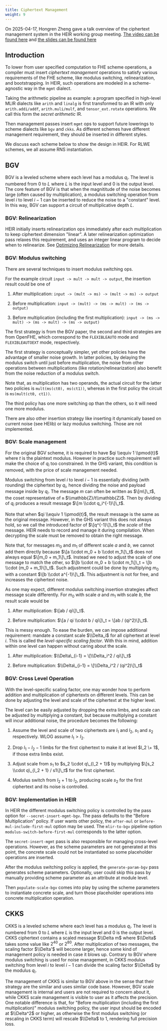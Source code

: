 ```yaml
---
title: Ciphertext Management
weight: 9
---
```


On 2025-04-17, Hongren Zheng gave a talk overview of the ciphertext management
system in the HEIR working group meeting.
[The video can be found here](https://youtu.be/HHU6rCMxZRc?si=U_ePY5emqs6e4NoV&t=1631)
and [the slides can be found here](/slides/mgmt-2025-04-17.pdf)

## Introduction

To lower from user specified computation to FHE scheme operations, a compiler
must insert *ciphertext management* operations to satisfy various requirements
of the FHE scheme, like modulus switching, relinearization, and bootstrapping.
In HEIR, such operations are modeled in a scheme-agnostic way in the `mgmt`
dialect.

Taking the arithmetic pipeline as example: a program specified in high-level
MLIR dialects like `arith` and `linalg` is first transformed to an IR with only
`arith.addi/addf`, `arith.muli/mulf`, and `tensor_ext.rotate` operations. We
call this form the *secret arithmetic* IR.

Then management passes insert `mgmt` ops to support future lowerings to scheme
dialects like `bgv` and `ckks`. As different schemes have different management
requirement, they should be inserted in different styles.

We discuss each scheme below to show the design in HEIR. For RLWE schemes, we
all assume RNS instantiation.

## BGV

BGV is a leveled scheme where each level has a modulus $q_i$. The level is
numbered from $0$ to $L$ where $L$ is the input level and $0$ is the output
level. The core feature of BGV is that when the magnititude of the noise becomes
large (often caused by multiplication), a modulus switching operation from level
$i$ to level $i-1$ can be inserted to reduce the noise to a "constant" level. In
this way, BGV can support a circuit of multiplicative depth $L$.

### BGV: Relinearization

HEIR initially inserts relinearization ops immediately after each multiplication
to keep ciphertext dimension "linear". A later relinearization optimization pass
relaxes this requirement, and uses an integer linear program to decide when to
relinearize. See [Optimizing Relinearization](/docs/design/relinearization_ilp/)
for more details.

### BGV: Modulus switching

There are several techniques to insert modulus switching ops.

For the example circuit `input -> mult -> mult -> output`, the insertion result
could be one of

1. After multiplication: `input -> (mult -> ms) -> (mult -> ms) -> output`

1. Before multiplication: `input -> (mult) -> (ms -> mult) -> (ms -> output)`

1. Before multiplication (including the first multiplication):
   `input -> (ms -> mult) -> (ms -> mult) -> (ms -> output)`

The first strategy is from the BGV paper, the second and third strategies are
from OpenFHE, which correspond to the `FLEXIBLEAUTO` mode and `FLEXIBLEAUTOEXT`
mode, respectively.

The first strategy is conceptually simpler, yet other policies have the
advantage of smaller noise growth. In latter policies, by delaying the modulus
switch until just before multiplication, the noise from other operations between
multiplications (like rotation/relinearization) also benefit from the noise
reduction of a modulus switch.

Note that, as multiplication has two operands, the actual circuit for the latter
two policies is `mult(ms(ct0), ms(ct1))`, whereas in the first policy the
circuit is `ms(mult(ct0, ct1))`.

The third policy has one more switching op than the others, so it will need one
more modulus.

There are also other insertion strategy like inserting it dynamically based on
current noise (see HElib) or lazy modulus switching. Those are not implemented.

### BGV: Scale management

For the original BGV scheme, it is required to have $qi \\equiv 1 \\pmod{t}$
where $t$ is the plaintext modulus. However in practice such requirement will
make the choice of $q_i$ too constrained. In the GHS variant, this condition is
removed, with the price of scale management needed.

Modulus switching from level $i$ to level $i-1$ is essentially dividing (with
rounding) the ciphertext by $q_i$, hence dividing the noise and payload message
inside by $q_i$. The message $m$ can often be written as $\[m\]\_t$, the coset
representative of `m` $\\mathbb{Z}/t\\mathbb{Z}$. Then by dividing of $q_i$
produces a result message $\[m \\cdot q_i^{-1}\]\_t$.

Note that when $qi \\equiv 1 \\pmod{t}$, the result message is the same as the
original message. However, in the GHS variant this does not always hold, so we
call the introduced factor of $\[q^{-1}\]\_t$ the *scale* of the message. HEIR
needs to record and manage it during compilation. When decrypting the scale must
be removed to obtain the right message.

Note that, for messages $m_0$ and $m_1$ of different scale $a$ and $b$, we
cannot add them directly because $\[a \\cdot m_0 + b \\cdot m_1\]\_t$ does not
always equal $\[m_0 + m_1\]\_t$. Instead we need to adjust the scale of one
message to match the other, so $\[b \\cdot m_0 + b \\cdot m_1\]\_t = \[b \\cdot
(m_0 + m_1)\]\_t$. Such adjustment could be done by multiplying $m_0$ with a
constant $\[b \\cdot a^{-1}\]\_t$. This adjustment is not for free, and
increases the ciphertext noise.

As one may expect, different modulus switching insertion strategies affect
message scale differently. For $m_0$ with scale $a$ and $m_1$ with scale $b$,
the result scale would be

1. After multiplication: $\[ab / qi\]\_t$.

1. Before multiplication: $\[a / qi \\cdot b / qi\]\_t = \[ab / (qi^2)\]\_t$.

This is messy enough. To ease the burden, we can impose additional requirement:
mandate a constant scale $\\Delta_i$ for all ciphertext at level $i$. This is
called the *level-specific scaling factor*. With this in mind, addition within
one level can happen without caring about the scale.

1. After multiplication: $\\Delta\_{i-1} = \[\\Delta_i^2 / qi\]\_t$

1. Before multiplication: $\\Delta\_{i-1} = \[\\Delta_i^2 / (qi^2)\]\_t$

### BGV: Cross Level Operation

With the level-specific scaling factor, one may wonder how to perform addition
and multiplication of ciphertexts on different levels. This can be done by
adjusting the level and scale of the ciphertext at the higher level.

The level can be easily adjusted by dropping the extra limbs, and scale can be
adjusted by multiplying a constant, but because multiplying a constant will
incur additional noise, the procedure becomes the following:

1. Assume the level and scale of two ciphertexts are $l_1$ and $l_2$, $s_1$ and
   $s_2$ respectively. WLOG assume $l_1 > l_2$.

1. Drop $l_1 - l_2 - 1$ limbs for the first ciphertext to make it at level $l_2
   \+ 1$, if those extra limbs exist.

1. Adjust scale from $s_1$ to $s_2 \\cdot q\_{l_2 + 1}$ by multiplying $\[s_2
   \\cdot q\_{l_2 + 1} / s1\]\_t$ for the first ciphertext.

1. Modulus switch from $l_2 + 1$ to $l_2$, producing scale $s_2$ for the first
   ciphertext and its noise is controlled.

### BGV: Implementation in HEIR

In HEIR the different modulus switching policy is controlled by the pass option
for `--secret-insert-mgmt-bgv`. The pass defaults to the "Before Multiplication"
policy. If user wants other policy, the `after-mul` or
`before-mul-include-first-mul` option may be used. The `mlir-to-bgv` pipeline
option `modulus-switch-before-first-mul` corresponds to the latter option.

The `secret-insert-mgmt` pass is also responsible for managing cross-level
operations. However, as the scheme parameters are not generated at this point,
the concrete scale could not be instantiated so some placeholder operations are
inserted.

After the modulus switching policy is applied, the `generate-param-bgv` pass
generates scheme parameters. Optionally, user could skip this pass by manually
providing scheme parameter as an attribute at module level.

Then `populate-scale-bgv` comes into play by using the scheme parameters to
instantiate concrete scale, and turn those placeholder operations into concrete
multiplication operation.

## CKKS

CKKS is a leveled scheme where each level has a modulus $q_i$. The level is
numbered from $0$ to $L$ where $L$ is the input level and $0$ is the output
level. CKKS ciphertext contains a scaled message $\\Delta m$ where $\\Delta$
takes some value like $2^40$ or $2^80$. After multiplication of two messages,
the scaling factor $\\Delta'$ will become larger, hence some kind of management
policy is needed in case it blows up. Contrary to BGV where modulus switching is
used for noise management, in CKKS modulus switching from level $i$ to level
$i-1$ can divide the scaling factor $\\Delta$ by the modulus $q_i$.

The management of CKKS is similar to BGV above in the sense that their strategy
are the similar and uses similar code base. However, BGV scale management is
internal and users are not required to concern about it, while CKKS scale
management is visible to user as it affects the precision. One notable
difference is that, for "Before multiplication (including the first
multiplication)" modulus switching policy, the user input should be encoded at
$\\Delta^2$ or higher, as otherwise the first modulus switching (or rescaling in
CKKS term) will rescale $\\Delta$ to $1$, rendering full precision loss.
